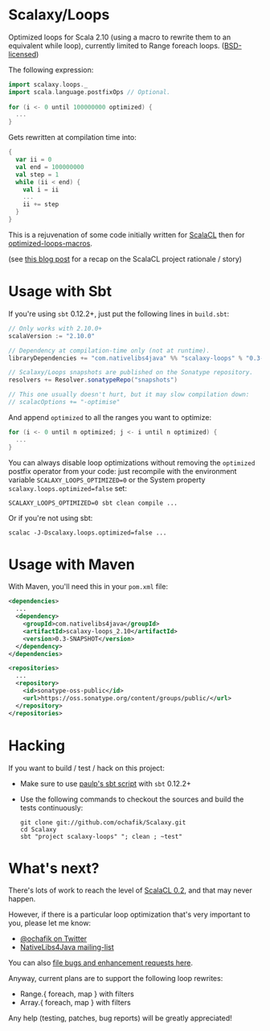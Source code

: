 # Scalaxy/Loops

Optimized loops for Scala 2.10 (using a macro to rewrite them to an equivalent while loop), currently limited to Range foreach loops.
([BSD-licensed](https://github.com/ochafik/Scalaxy/blob/master/LICENSE))

The following expression:
```scala
import scalaxy.loops._
import scala.language.postfixOps // Optional.
    
for (i <- 0 until 100000000 optimized) {
  ...
}
```
Gets rewritten at compilation time into:
```scala
{
  var ii = 0
  val end = 100000000
  val step = 1
  while (ii < end) {
    val i = ii
    ...
    ii += step
  }
}
```
    
This is a rejuvenation of some code initially written for [ScalaCL](http://scalacl.googlecode.com/) then for [optimized-loops-macros](https://github.com/ochafik/optimized-loops-macros).

(see [this blog post](http://ochafik.com/blog/?p=806) for a recap on the ScalaCL project rationale / story)

# Usage with Sbt

If you're using `sbt` 0.12.2+, just put the following lines in `build.sbt`:
```scala
// Only works with 2.10.0+
scalaVersion := "2.10.0"

// Dependency at compilation-time only (not at runtime).
libraryDependencies += "com.nativelibs4java" %% "scalaxy-loops" % "0.3-SNAPSHOT" % "provided"

// Scalaxy/Loops snapshots are published on the Sonatype repository.
resolvers += Resolver.sonatypeRepo("snapshots")

// This one usually doesn't hurt, but it may slow compilation down:
// scalacOptions += "-optimise"
```

And append `optimized` to all the ranges you want to optimize:
```scala
for (i <- 0 until n optimized; j <- i until n optimized) {
  ...
}
```

You can always disable loop optimizations without removing the `optimized` postfix operator from your code: just recompile with the environment variable `SCALAXY_LOOPS_OPTIMIZED=0` or the System property `scalaxy.loops.optimized=false` set:
```
SCALAXY_LOOPS_OPTIMIZED=0 sbt clean compile ...
```
Or if you're not using sbt:
```
scalac -J-Dscalaxy.loops.optimized=false ...
```

# Usage with Maven

With Maven, you'll need this in your `pom.xml` file:
```xml
<dependencies>
  ...
  <dependency>
    <groupId>com.nativelibs4java</groupId>
    <artifactId>scalaxy-loops_2.10</artifactId>
    <version>0.3-SNAPSHOT</version>
  </dependency>
</dependencies>

<repositories>
  ...
  <repository>
    <id>sonatype-oss-public</id>
    <url>https://oss.sonatype.org/content/groups/public/</url>
  </repository>
</repositories>
```

# Hacking

If you want to build / test / hack on this project:
- Make sure to use [paulp's sbt script](https://github.com/paulp/sbt-extras) with `sbt` 0.12.2+
- Use the following commands to checkout the sources and build the tests continuously: 

    ```
    git clone git://github.com/ochafik/Scalaxy.git
    cd Scalaxy
    sbt "project scalaxy-loops" "; clean ; ~test"
    ```

# What's next?

There's lots of work to reach the level of [ScalaCL 0.2](https://code.google.com/p/scalacl/wiki/ScalaCLPlugin), and that may never happen.

However, if there is a particular loop optimization that's very important to you, please let me know:
- [@ochafik on Twitter](http://twitter.com/ochafik)
- [NativeLibs4Java mailing-list](groups.google.com/group/nativelibs4java)

You can also [file bugs and enhancement requests here](https://github.com/ochafik/Scalaxy/issues/new).

Anyway, current plans are to support the following loop rewrites:
- Range.{ foreach, map } with filters
- Array.{ foreach, map } with filters

Any help (testing, patches, bug reports) will be greatly appreciated!
